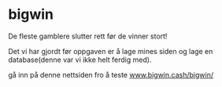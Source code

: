 # bigwin
De fleste gamblere slutter rett før de vinner stort!

Det vi har gjordt før oppgaven er å lage mines siden og lage en database(denne var vi ikke helt ferdig med).


gå inn på denne nettsiden fro å teste
www.bigwin.cash/bigwin/
